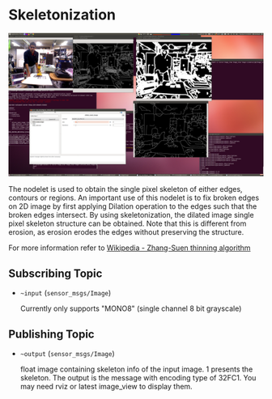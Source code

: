 # Skeletonization
![](images/skeletonization.png)

The nodelet is used to obtain the single pixel skeleton of either edges, contours or regions. 
An important use of this nodelet is to fix broken edges on 2D image by first applying Dilation operation to the edges such that the broken edges intersect. By using skeletonization, the dilated image single pixel skeleton structure can be obtained. Note that this is different from erosion, as erosion erodes the edges without preserving the structure. 

For more information refer to [Wikipedia - Zhang-Suen thinning algorithm](http://rosettacode.org/wiki/Zhang-Suen_thinning_algorithm)


## Subscribing Topic
* `~input` (`sensor_msgs/Image`)

  Currently only supports "MONO8" (single channel 8 bit grayscale)


## Publishing Topic
* `~output` (`sensor_msgs/Image`)

  float image containing skeleton info of the input image. 1 presents the skeleton.
  The output is the message with encoding type of 32FC1. You may need rviz or latest image_view to display them.
